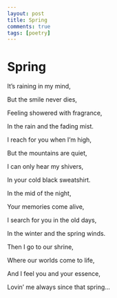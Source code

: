 ```yaml
---
layout: post
title: Spring
comments: true
tags: [poetry]
---
```


# Spring

It’s raining in my mind,

But the smile never dies,

Feeling showered with fragrance,

In the rain and the fading mist.

I reach for you when I’m high,

But the mountains are quiet,

I can only hear my shivers,

In your cold black sweatshirt.

In the mid of the night,

Your memories come alive,

I search for you in the old days,

In the winter and the spring winds.

Then I go to our shrine,

Where our worlds come to life,

And I feel you and your essence,

Lovin’ me always since that spring…
